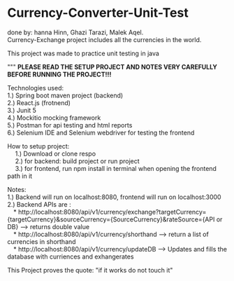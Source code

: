 # Currency-Converter-Unit-Test
done by: hanna Hinn, Ghazi Tarazi, Malek Aqel.  
Currency-Exchange project includes all the currencies in the world.   

This project was made to practice unit testing in java   

 """ **PLEASE READ THE SETUP PROJECT AND NOTES VERY CAREFULLY BEFORE RUNNING THE PROJECT!!!**  

Technologies used:   
1.) Spring boot maven project (backend)   
2.) React.js (frotnend)   
3.) Junit 5  
4.) Mockitio mocking framework   
5.) Postman for api testing and html reports  
6.) Selenium IDE and Selenium webdriver for testing the frontend

How to setup project:  
&emsp; 1.) Download or clone respo  
&emsp; 2.) for backend: build project or run project   
&emsp; 3.) for frontend, run npm install in terminal when opening the frontend path in it   





  
Notes:   
1.) Backend will run on localhost:8080, frontend will run on localhost:3000  
2.) Backend APIs are :  
&emsp;* http://localhost:8080/api/v1/currency/exchange?targetCurrency={targetCurrency}&sourceCurrency={SourceCurrency}&rateSource={API or DB} --> returns double value  
&emsp;* http://localhost:8080/api/v1/currency/shorthand --> return a list of currencies in shorthand  
&emsp;* http://localhost:8080/api/v1/currency/updateDB --> Updates and fills the database with curriences and exhangerates


This Project proves the quote: "if it works do not touch it"   
